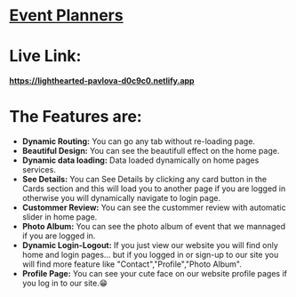 # [Event Planners](https://lighthearted-pavlova-d0c9c0.netlify.app)


# Live Link: 
   **https://lighthearted-pavlova-d0c9c0.netlify.app**
# The Features are:

* **Dynamic Routing:** You can go any tab without re-loading page.
* **Beautiful Design:** You can see the beautifull effect on the home page.
* **Dynamic data loading:** Data loaded dynamically on home pages services.
* **See Details:** You can See Details by clicking any card button in the Cards section and this will load you to another page if you are logged in otherwise you will dynamically navigate to login page.
* **Custommer Review:** You can see the custommer review with automatic slider in home page.
* **Photo Album:** You can see the photo album of event that we mannaged if you are logged in. 
* **Dynamic Login-Logout:** If you just view our website you will find only home and login pages... but if you logged in or sign-up to our site you will find more feature like "Contact","Profile","Photo Album".
* **Profile Page:** You can see your cute face on our website profile pages if you log in to our site.😁